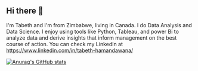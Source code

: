 ## Hi there 👋

I'm Tabeth and I'm from Zimbabwe, living in Canada. I do Data Analysis and Data Science. I enjoy using tools like Python, Tableau, and power Bi to analyze data and derive insights that inform management on the best course of action. You can check my LinkedIn at https://www.linkedin.com/in/tabeth-hamandawana/

[![Anurag's GitHub stats](https://github-readme-stats.vercel.app/api?username=TabethHamandawana)](https://github.com/anuraghazra/github-readme-stats)
